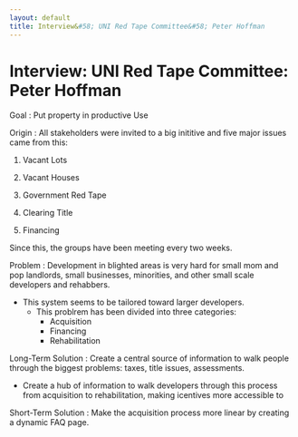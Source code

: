 ```yaml
---
layout: default
title: Interview&#58; UNI Red Tape Committee&#58; Peter Hoffman
---
```


Interview: UNI Red Tape Committee: Peter Hoffman
================================================

Goal
: Put property in productive Use


Origin
: All stakeholders were invited to a big inititive and five major issues came from this:

1. Vacant Lots

2. Vacant Houses

3. Government Red Tape

4. Clearing Title

5. Financing

Since this, the groups have been meeting every two weeks.



Problem
: Development in blighted areas is very hard for small mom and pop landlords, small businesses, minorities, and other small scale developers and rehabbers.
  
  * This system seems to be tailored toward larger developers.
    * This problrem has been divided into three categories:
      * Acquisition
      * Financing
      * Rehabilitation



Long-Term Solution
: Create a central source of information to walk people through the biggest problems: taxes, title issues, assessments.

  * Create a hub of information to walk developers through this process from acquisition to rehabilitation, making icentives more accessible to 


Short-Term Solution
: Make the acquisition process more linear by creating a dynamic FAQ page.

